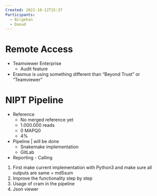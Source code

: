 ```yaml
---
Created: 2022-10-12T15:37
Participants:
  - Bilgehan
  - Daoud
---
```

# Remote Access

- Teamviewer Enterprise
    - Audit feature
- Erasmus is using something different than “Beyond Trust” or “Teamviewer”

  

# NIPT Pipeline

- Reference
    - No merged reference yet
    - 1.000.000 reads
    - 0 MAPQ0
    - 4%
- Pipeline | will be done
    - Snakemake implementation
    - GitLab
- Reporting - Calling
    

  

1. First make current implementation with Python3 and make sure all outputs are same = md5sum
2. Improve the functionality step by step
3. Usage of cram in the pipeline
4. Json viewer